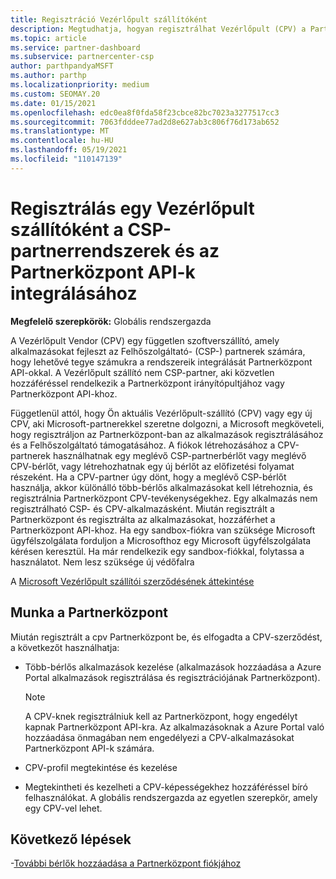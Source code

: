 ```yaml
---
title: Regisztráció Vezérlőpult szállítóként
description: Megtudhatja, hogyan regisztrálhat Vezérlőpult (CPV) a Partnerközpont, hogy jobban integrálni tudja a CSP-partnerrendszereket az Partnerközpont API-jával.
ms.topic: article
ms.service: partner-dashboard
ms.subservice: partnercenter-csp
author: parthpandyaMSFT
ms.author: parthp
ms.localizationpriority: medium
ms.custom: SEOMAY.20
ms.date: 01/15/2021
ms.openlocfilehash: edc0ea8f0fda58f23cbce82bc7023a3277517cc3
ms.sourcegitcommit: 7063fdddee77ad2d8e627ab3c806f76d173ab652
ms.translationtype: MT
ms.contentlocale: hu-HU
ms.lasthandoff: 05/19/2021
ms.locfileid: "110147139"
---
```

# <a name="enroll-as-a-control-panel-vendor-to-help-integrate-csp-partner-systems-with-partner-center-apis"></a>Regisztrálás egy Vezérlőpult szállítóként a CSP-partnerrendszerek és az Partnerközpont API-k integrálásához


**Megfelelő szerepkörök:** Globális rendszergazda

A Vezérlőpult Vendor (CPV) egy független szoftverszállító, amely alkalmazásokat fejleszt az Felhőszolgáltató- (CSP-) partnerek számára, hogy lehetővé tegye számukra a rendszereik integrálását Partnerközpont API-okkal. A Vezérlőpult szállító nem CSP-partner, aki közvetlen hozzáféréssel rendelkezik a Partnerközpont irányítópultjához vagy Partnerközpont API-khoz.

Függetlenül attól, hogy Ön aktuális Vezérlőpult-szállító (CPV) vagy egy új CPV, aki Microsoft-partnerekkel szeretne dolgozni, a Microsoft megköveteli, hogy regisztráljon az Partnerközpont-ban az alkalmazások regisztrálásához és a Felhőszolgáltató támogatásához. A fiókok létrehozásához a CPV-partnerek használhatnak egy meglévő CSP-partnerbérlőt vagy meglévő CPV-bérlőt, vagy létrehozhatnak egy új bérlőt az előfizetési folyamat részeként. Ha a CPV-partner úgy dönt, hogy a meglévő CSP-bérlőt használja, akkor különálló több-bérlős alkalmazásokat kell létrehoznia, és regisztrálnia Partnerközpont CPV-tevékenységekhez. Egy alkalmazás nem regisztrálható CSP- és CPV-alkalmazásként. Miután regisztrált a Partnerközpont és regisztrálta az alkalmazásokat, hozzáférhet a Partnerközpont API-khoz.  Ha egy sandbox-fiókra van szüksége Microsoft ügyfélszolgálata forduljon a Microsofthoz egy Microsoft ügyfélszolgálata kérésen keresztül. Ha már rendelkezik egy sandbox-fiókkal, folytassa a használatot. Nem lesz szüksége új védőfalra

A [Microsoft Vezérlőpult szállítói szerződésének áttekintése](https://go.microsoft.com/fwlink/?linkid=2055198)


## <a name="working-in-partner-center"></a>Munka a Partnerközpont

Miután regisztrált a cpv Partnerközpont be, és elfogadta a CPV-szerződést, a következőt használhatja:

- Több-bérlős alkalmazások kezelése (alkalmazások hozzáadása a Azure Portal alkalmazások regisztrálása és regisztrációjának Partnerközpont).

    >[!Note] 
    >A CPV-knek regisztrálniuk kell az Partnerközpont, hogy engedélyt kapnak Partnerközpont API-kra. Az alkalmazásoknak a Azure Portal való hozzáadása önmagában nem engedélyezi a CPV-alkalmazásokat Partnerközpont API-k számára. 

- CPV-profil megtekintése és kezelése 

- Megtekintheti és kezelheti a CPV-képességekhez hozzáféréssel bíró felhasználókat. A globális rendszergazda az egyetlen szerepkör, amely egy CPV-vel lehet.

## <a name="next-steps"></a>Következő lépések

-[További bérlők hozzáadása a Partnerközpont fiókjához](multi-tenant-account.md)
